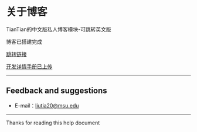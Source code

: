 # 关于博客

TianTian的中文版私人博客模块-可跳转英文版

博客已搭建完成

[跳转链接](https://liutiantian233.github.io)

[开发详情手册已上传](https://liutiantian233.github.io/tech/2019/01/development-manual-and-debug.html)

-----

## Feedback and suggestions

- E-mail：<liutia20@msu.edu>

-----

Thanks for reading this help document